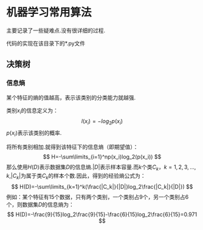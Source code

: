 # 机器学习常用算法

主要记录了一些疑难点.没有很详细的过程.<br>

代码的实现在该目录下的\*.py文件

## 决策树

### 信息熵

某个特征的熵的值越高，表示该类别的分类能力就越强.<br>

类别$x_i$的信息定义为：
$$
l(x_i)=-log_2p(x_i)
$$
$p(x_i)$表示该类别的概率.<br>

将所有类别相加.就得到该特征下的信息熵（即期望值）：
$$
H=-\sum\limits_{i=1}^np(x_i)log_2(p(x_i))
$$
那么使用$H(D)$表示数据集$D$的信息熵.$|D|$表示样本容量.而$k$个类$C_k$，$k=1,2,3,...,k$,$|C_k|$为属于类$C_k​$的样本个数.因此，得到的经验熵公式为：
$$
H(D)=-\sum\limits_{k=1}^k(\frac{|C_k|}{|D|}log_2\frac{|C_k|}{|D|})
$$
例如：某个特征有$15$个数据，只有两个类别，一个类别占$9$个，另一个类别占$6$个，则数据集$D$的信息熵为：
$$
H(D)=-\frac{9}{15}log_2\frac{9}{15}-\frac{6}{15}log_2\frac{6}{15}=0.971
$$












